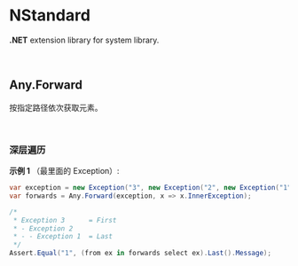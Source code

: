 # NStandard

**.NET** extension library for system library.

<br/>

## Any.Forward

按指定路径依次获取元素。

<br/>

### 深层遍历

**示例 1** （最里面的 Exception）:

```csharp
var exception = new Exception("3", new Exception("2", new Exception("1")));
var forwards = Any.Forward(exception, x => x.InnerException);

/*
 * Exception 3      = First
 * - Exception 2
 * - - Exception 1  = Last
 */
Assert.Equal("1", (from ex in forwards select ex).Last().Message);
```

<br/>

